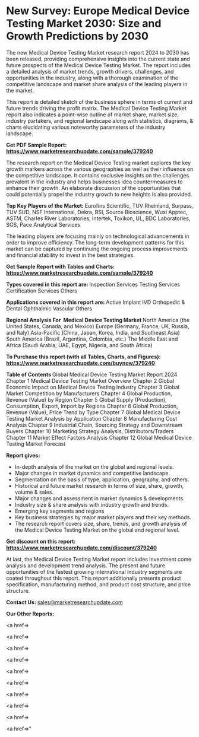 # New Survey: Europe Medical Device Testing Market 2030: Size and Growth Predictions by 2030

The new Medical Device Testing Market research report 2024 to 2030 has been released, providing comprehensive insights into the current state and future prospects of the Medical Device Testing Market. The report includes a detailed analysis of market trends, growth drivers, challenges, and opportunities in the industry, along with a thorough examination of the competitive landscape and market share analysis of the leading players in the market.

This report is detailed sketch of the business sphere in terms of current and future trends driving the profit matrix. The Medical Device Testing Market report also indicates a point-wise outline of market share, market size, industry partakers, and regional landscape along with statistics, diagrams, &amp; charts elucidating various noteworthy parameters of the industry landscape.

<strong><b>Get PDF Sample Report: <a href=https://www.marketresearchupdate.com/sample/379240>https://www.marketresearchupdate.com/sample/379240</a></b></strong>

The research report on the Medical Device Testing market explores the key growth markers across the various geographies as well as their influence on the competitive landscape. It contains exclusive insights on the challenges prevalent in the industry and helps businesses idea countermeasures to enhance their growth. An elaborate discussion of the opportunities that could potentially propel the industry growth to new heights is also provided.

<strong><b>Top Key Players of the Market:
</b></strong>Eurofins Scientific, TUV Rheinland, Surpass, TUV SUD, NSF International, Dekra, BSI, Source Bioscience, Wuxi Apptec, ASTM, Charles River Laboratories, Intertek, Toxikon, UL, BDC Laboratories, SGS, Pace Analytical Services<strong><b>
</b></strong>

The leading players are focusing mainly on technological advancements in order to improve efficiency. The long-term development patterns for this market can be captured by continuing the ongoing process improvements and financial stability to invest in the best strategies.

<strong><b>Get Sample Report with Tables and Charts: <a href=https://www.marketresearchupdate.com/sample/379240>https://www.marketresearchupdate.com/sample/379240</a></b></strong>

<strong><b>Types covered in this report are:
</b></strong>Inspection Services
Testing Services
Certification Services
Others<strong><b>
</b></strong>

<strong><b>Applications covered in this report are:
</b></strong>Active Implant
IVD
Orthopedic & Dental
Ophthalmic
Vascular
Others<strong><b>
</b></strong>

<strong><b>Regional Analysis For  Medical Device Testing Market</b></strong><strong><b>
</b></strong>North America (the United States, Canada, and Mexico)
Europe (Germany, France, UK, Russia, and Italy)
Asia-Pacific (China, Japan, Korea, India, and Southeast Asia)
South America (Brazil, Argentina, Colombia, etc.)
The Middle East and Africa (Saudi Arabia, UAE, Egypt, Nigeria, and South Africa)

<strong><b>To Purchase this report (with all Tables, Charts, and Figures): <a href=https://www.marketresearchupdate.com/buynow/379240>https://www.marketresearchupdate.com/buynow/379240</a></b></strong>

<strong><b>Table of Contents</b></strong><strong><b>
</b></strong>Global Medical Device Testing Market Report 2024
Chapter 1 Medical Device Testing Market Overview
Chapter 2 Global Economic Impact on Medical Device Testing Industry
Chapter 3 Global Market Competition by Manufacturers
Chapter 4 Global Production, Revenue (Value) by Region
Chapter 5 Global Supply (Production), Consumption, Export, Import by Regions
Chapter 6 Global Production, Revenue (Value), Price Trend by Type
Chapter 7 Global Medical Device Testing Market Analysis by Application
Chapter 8 Manufacturing Cost Analysis
Chapter 9 Industrial Chain, Sourcing Strategy and Downstream Buyers
Chapter 10 Marketing Strategy Analysis, Distributors/Traders
Chapter 11 Market Effect Factors Analysis
Chapter 12 Global Medical Device Testing Market Forecast

<strong><b>Report gives:</b></strong>

- In-depth analysis of the market on the global and regional levels.
- Major changes in market dynamics and competitive landscape.
- Segmentation on the basis of type, application, geography, and others.
- Historical and future market research in terms of size, share, growth, volume &amp; sales.
- Major changes and assessment in market dynamics &amp; developments.
- Industry size &amp; share analysis with industry growth and trends.
- Emerging key segments and regions
- Key business strategies by major market players and their key methods.
- The research report covers size, share, trends, and growth analysis of the Medical Device Testing Market on the global and regional level.

<strong><b>Get discount on this report: <a href=https://www.marketresearchupdate.com/discount/379240>https://www.marketresearchupdate.com/discount/379240</a></b></strong>

At last, the Medical Device Testing Market report includes investment come analysis and development trend analysis. The present and future opportunities of the fastest growing international industry segments are coated throughout this report. This report additionally presents product specification, manufacturing method, and product cost structure, and price structure.

<strong><b>Contact Us:
</b></strong>sales@marketresearchupdate.com

<strong>Our Other Reports:</strong>

<a href=></a>

<a href=></a>

<a href=></a>

<a href=></a>

<a href=></a>

<a href=></a>

<a href=></a>

<a href=></a>

<a href=></a>

<a href=></a>"
